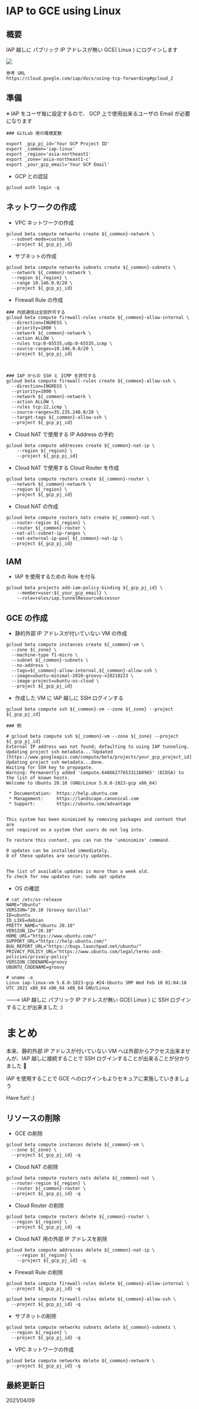 # IAP to GCE using Linux

## 概要

IAP 越しに パブリック IP アドレスが無い GCE( Linux ) にログインします

![](../img/iap-to-gce.png)

```
参考 URL
https://cloud.google.com/iap/docs/using-tcp-forwarding#gcloud_2
```


## 準備

※ IAP をユーザ毎に設定するので、 GCP 上で使用出来るユーザの Email が必要になります

```
### GitLab 用の環境変数

export _gcp_pj_id='Your GCP Project ID'
export _common='iap-linux'
export _region='asia-northeast1'
export _zone='asia-northeast1-c'
export _your_gcp_email='Your GCP Email'
```

+ GCP との認証

```
gcloud auth login -q
```

## ネットワークの作成

+ VPC ネットワークの作成

```
gcloud beta compute networks create ${_common}-network \
  --subnet-mode=custom \
  --project ${_gcp_pj_id}
```

+ サブネットの作成

```
gcloud beta compute networks subnets create ${_common}-subnets \
  --network ${_common}-network \
  --region ${_region} \
  --range 10.146.0.0/20 \
  --project ${_gcp_pj_id}
```

+ Firewall Rule の作成

```
### 内部通信は全部許可する
gcloud beta compute firewall-rules create ${_common}-allow-internal \
  --direction=INGRESS \
  --priority=1000 \
  --network ${_common}-network \
  --action ALLOW \
  --rules tcp:0-65535,udp:0-65535,icmp \
  --source-ranges=10.146.0.0/20 \
  --project ${_gcp_pj_id}



### IAP からの SSH と ICMP を許可する
gcloud beta compute firewall-rules create ${_common}-allow-ssh \
  --direction=INGRESS \
  --priority=1000 \
  --network ${_common}-network \
  --action ALLOW \
  --rules tcp:22,icmp \
  --source-ranges=35.235.240.0/20 \
  --target-tags ${_common}-allow-ssh \
  --project ${_gcp_pj_id}
```

+ Cloud NAT で使用する IP Address の予約

```
gcloud beta compute addresses create ${_common}-nat-ip \
    --region ${_region} \
    --project ${_gcp_pj_id}
```

+ Cloud NAT で使用する Cloud Router を作成

```
gcloud beta compute routers create ${_common}-router \
  --network ${_common}-network \
  --region ${_region} \
  --project ${_gcp_pj_id}
```

+ Cloud NAT の作成

```
gcloud beta compute routers nats create ${_common}-nat \
  --router-region ${_region} \
  --router ${_common}-router \
  --nat-all-subnet-ip-ranges \
  --nat-external-ip-pool ${_common}-nat-ip \
  --project ${_gcp_pj_id}
```

## IAM

+ IAP を使用するための Role を付与

```
gcloud beta projects add-iam-policy-binding ${_gcp_pj_id} \
    --member=user:${_your_gcp_email} \
    --role=roles/iap.tunnelResourceAccessor
```

## GCE の作成

+ 静的外部 IP アドレスが付いていない VM の作成

```
gcloud beta compute instances create ${_common}-vm \
  --zone ${_zone} \
  --machine-type f1-micro \
  --subnet ${_common}-subnets \
  --no-address \
  --tags=${_common}-allow-internal,${_common}-allow-ssh \
  --image=ubuntu-minimal-2010-groovy-v20210223 \
  --image-project=ubuntu-os-cloud \
  --project ${_gcp_pj_id}
```

+ 作成した VM に IAP 越しに SSH ログインする

```
gcloud beta compute ssh ${_common}-vm --zone ${_zone} --project ${_gcp_pj_id}
```
```
### 例

# gcloud beta compute ssh ${_common}-vm --zone ${_zone} --project ${_gcp_pj_id}
External IP address was not found; defaulting to using IAP tunneling.
Updating project ssh metadata...⠹Updated [https://www.googleapis.com/compute/beta/projects/your_gcp_project_id].
Updating project ssh metadata...done.
Waiting for SSH key to propagate.
Warning: Permanently added 'compute.6486627765331168965' (ECDSA) to the list of known hosts.
Welcome to Ubuntu 20.10 (GNU/Linux 5.8.0-1023-gcp x86_64)

 * Documentation:  https://help.ubuntu.com
 * Management:     https://landscape.canonical.com
 * Support:        https://ubuntu.com/advantage


This system has been minimized by removing packages and content that are
not required on a system that users do not log into.

To restore this content, you can run the 'unminimize' command.

0 updates can be installed immediately.
0 of these updates are security updates.


The list of available updates is more than a week old.
To check for new updates run: sudo apt update
```

+ OS の確認

```
# cat /etc/os-release
NAME="Ubuntu"
VERSION="20.10 (Groovy Gorilla)"
ID=ubuntu
ID_LIKE=debian
PRETTY_NAME="Ubuntu 20.10"
VERSION_ID="20.10"
HOME_URL="https://www.ubuntu.com/"
SUPPORT_URL="https://help.ubuntu.com/"
BUG_REPORT_URL="https://bugs.launchpad.net/ubuntu/"
PRIVACY_POLICY_URL="https://www.ubuntu.com/legal/terms-and-policies/privacy-policy"
VERSION_CODENAME=groovy
UBUNTU_CODENAME=groovy
```
```
# uname -a
Linux iap-linux-vm 5.8.0-1023-gcp #24-Ubuntu SMP Wed Feb 10 01:04:18 UTC 2021 x86_64 x86_64 x86_64 GNU/Linux
```

---> IAP 越しに パブリック IP アドレスが無い GCE( Linux ) に SSH ログインすることが出来ました :)

# まとめ

本来、静的外部 IP アドレスが付いていない VM へは外部からアクセス出来ませんが、IAP 越しに接続することで SSH ログインすることが出来ることが分かりました :raised_hands:

IAP を使用することで GCE へのログインもよりセキュアに実施していきましょう

Have fun! :)


## リソースの削除

+ GCE の削除

```
gcloud beta compute instances delete ${_common}-vm \
  --zone ${_zone} \
  --project ${_gcp_pj_id} -q
```

+ Cloud NAT の削除

```
gcloud beta compute routers nats delete ${_common}-nat \
  --router-region ${_region} \
  --router ${_common}-router \
  --project ${_gcp_pj_id} -q
```

+ Cloud Router の削除

```
gcloud beta compute routers delete ${_common}-router \
  --region ${_region} \
  --project ${_gcp_pj_id} -q
```

+ Cloud NAT 用の外部 IP アドレスを削除

```
gcloud beta compute addresses delete ${_common}-nat-ip \
    --region ${_region} \
    --project ${_gcp_pj_id} -q
```

+ Firewall Rule の削除

```
gcloud beta compute firewall-rules delete ${_common}-allow-internal \
  --project ${_gcp_pj_id} -q

gcloud beta compute firewall-rules delete ${_common}-allow-ssh \
  --project ${_gcp_pj_id} -q
```

+ サブネットの削除

```
gcloud beta compute networks subnets delete ${_common}-subnets \
  --region ${_region} \
  --project ${_gcp_pj_id} -q
```

+ VPC ネットワークの作成

```
gcloud beta compute networks delete ${_common}-network \
  --project ${_gcp_pj_id} -q
```

## 最終更新日

2021/04/09
